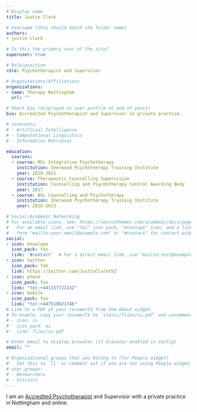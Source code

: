 ```yaml
---
# Display name
title: Justin Clark

# Username (this should match the folder name)
authors:
- justin-clark

# Is this the primary user of the site?
superuser: true

# Role/position
role: Psychotherapist and Supervisor

# Organizations/Affiliations
organizations:
- name: Therapy Nottingham
  url: ""

# Short bio (displayed in user profile at end of posts)
bio: Accredited Psychotherapist and Supervisor in private practice.

# interests:
# - Artificial Intelligence
# - Computational Linguistics
# - Information Retrieval

education:
  courses:
  - course: MSc Integrative Psychotherapy
    institution: Sherwood Psychotherapy Training Institute
    year: 2019-2021
  - course: Therapeutic Counselling Supervision
    institution: Counselling and Psychotherapy Central Awarding Body
    year: 2017
  - course: BSc Counselling and Psychotherapy
    institution: Sherwood Psychotherapy Training Institute
    year: 2010-2013

# Social/Academic Networking
# For available icons, see: https://sourcethemes.com/academic/docs/page-builder/#icons
#   For an email link, use "fas" icon pack, "envelope" icon, and a link in the
#   form "mailto:your-email@example.com" or "#contact" for contact widget.
social:
- icon: envelope
  icon_pack: fas
  link: '#contact'  # For a direct email link, use "mailto:test@example.org".
- icon: twitter
  icon_pack: fab
  link: https://twitter.com/JustinClarkXYZ
- icon: phone
  icon_pack: fas
  link: "tel:+441157722132"
- icon: mobile
  icon_pack: fas
  link: "tel:+447519821746"
# Link to a PDF of your resume/CV from the About widget.
# To enable, copy your resume/CV to `static/files/cv.pdf` and uncomment the lines below.
# - icon: cv
#   icon_pack: ai
#   link: files/cv.pdf

# Enter email to display Gravatar (if Gravatar enabled in Config)
email: ""

# Organizational groups that you belong to (for People widget)
#   Set this to `[]` or comment out if you are not using People widget.
# user_groups:
# - Researchers
# - Visitors
---
```


I am an [Accredited Psychotherapist](https://www.bacp.co.uk/profile/a49a6dca-4d90-e711-80e8-3863bb349ac0) and Supervisor with a private practice in Nottingham and online.
